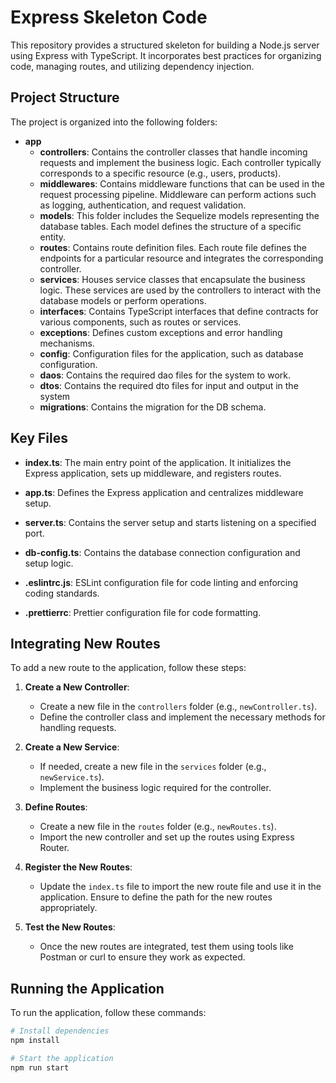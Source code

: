 # Express Skeleton Code

This repository provides a structured skeleton for building a Node.js server using Express with TypeScript. It incorporates best practices for organizing code, managing routes, and utilizing dependency injection.

## Project Structure

The project is organized into the following folders:

- **app**
  - **controllers**: Contains the controller classes that handle incoming requests and implement the business logic. Each controller typically corresponds to a specific resource (e.g., users, products).
  - **middlewares**: Contains middleware functions that can be used in the request processing pipeline. Middleware can perform actions such as logging, authentication, and request validation.
  - **models**: This folder includes the Sequelize models representing the database tables. Each model defines the structure of a specific entity.
  - **routes**: Contains route definition files. Each route file defines the endpoints for a particular resource and integrates the corresponding controller.
  - **services**: Houses service classes that encapsulate the business logic. These services are used by the controllers to interact with the database models or perform operations.
  - **interfaces**: Contains TypeScript interfaces that define contracts for various components, such as routes or services.
  - **exceptions**: Defines custom exceptions and error handling mechanisms.
  - **config**: Configuration files for the application, such as database configuration.
  - **daos**: Contains the required dao files for the system to work.
  - **dtos**: Contains the required dto files for input and output in the system
  - **migrations**: Contains the migration for the DB schema.
  
## Key Files

- **index.ts**: The main entry point of the application. It initializes the Express application, sets up middleware, and registers routes.
  
- **app.ts**: Defines the Express application and centralizes middleware setup.

- **server.ts**: Contains the server setup and starts listening on a specified port.

- **db-config.ts**: Contains the database connection configuration and setup logic.

- **.eslintrc.js**: ESLint configuration file for code linting and enforcing coding standards.

- **.prettierrc**: Prettier configuration file for code formatting.

## Integrating New Routes

To add a new route to the application, follow these steps:

1. **Create a New Controller**:
   - Create a new file in the `controllers` folder (e.g., `newController.ts`).
   - Define the controller class and implement the necessary methods for handling requests.

2. **Create a New Service**:
   - If needed, create a new file in the `services` folder (e.g., `newService.ts`).
   - Implement the business logic required for the controller.

3. **Define Routes**:
   - Create a new file in the `routes` folder (e.g., `newRoutes.ts`).
   - Import the new controller and set up the routes using Express Router.

4. **Register the New Routes**:
   - Update the `index.ts` file to import the new route file and use it in the application. Ensure to define the path for the new routes appropriately.

5. **Test the New Routes**:
   - Once the new routes are integrated, test them using tools like Postman or curl to ensure they work as expected.

## Running the Application

To run the application, follow these commands:

```bash
# Install dependencies
npm install

# Start the application
npm run start
